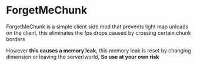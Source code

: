 # ForgetMeChunk

ForgetMeChunk is a simple client side mod that prevents light map unloads on the client, 
this eliminates the fps drops caused by crossing certain chunk borders

However **this causes a memory leak**, this memory leak is reset by changing dimension or leaving the server/world,
**So use at your own risk**

